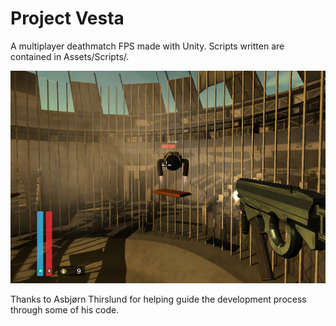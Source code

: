 # Project Vesta

A multiplayer deathmatch FPS made with Unity.
Scripts written are contained in Assets/Scripts/.

![In-Game Screenshot](in-game-screenshot.png?raw=true "In-Game Screenshot")

Thanks to Asbjørn Thirslund for helping guide the development process through some of his code.